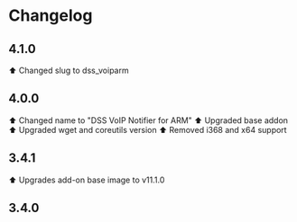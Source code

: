 # Changelog

## 4.1.0
⬆️ Changed slug to dss_voiparm

## 4.0.0
⬆️ Changed name to "DSS VoIP Notifier for ARM"
⬆️ Upgraded base addon
⬆️ Upgraded wget and coreutils version
⬆️ Removed i368 and x64 support

## 3.4.1
⬆️ Upgrades add-on base image to v11.1.0


## 3.4.0


